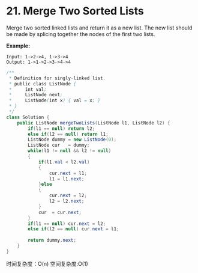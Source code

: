 # 21. Merge Two Sorted Lists



Merge two sorted linked lists and return it as a new list. The new list should be made by splicing together the nodes of the first two lists.

**Example:**

```text
Input: 1->2->4, 1->3->4
Output: 1->1->2->3->4->4
```

```java
/**
 * Definition for singly-linked list.
 * public class ListNode {
 *     int val;
 *     ListNode next;
 *     ListNode(int x) { val = x; }
 * }
 */
class Solution {
    public ListNode mergeTwoLists(ListNode l1, ListNode l2) {
        if(l1 == null) return l2;
        else if(l2 == null) return l1;
        ListNode dummy = new ListNode(0);
        ListNode cur   = dummy;
        while(l1 != null && l2 != null)
        {
            if(l1.val < l2.val)
            {
                cur.next = l1;
                l1 = l1.next;
            }else
            {
                cur.next = l2;
                l2 = l2.next;
            }
            cur  = cur.next;
        }
        if(l1 == null) cur.next = l2;
        else if(l2 == null) cur.next = l1;
        
        return dummy.next;
    }
}
```

时间复杂度：O\(n\) 空间复杂度:O\(1\)

